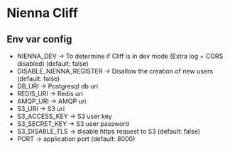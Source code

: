 # Nienna Cliff

## Env var config

* NIENNA_DEV -> To determine if Cliff is in dev mode (Extra log + CORS disabled) (default: false)
* DISABLE_NIENNA_REGISTER -> Disallow the creation of new users (default: false)
* DB_URI -> Postgresql db uri
* REDIS_URI -> Redis uri
* AMQP_URI -> AMQP uri
* S3_URI -> S3 uri
* S3_ACCESS_KEY -> S3 user key
* S3_SECRET_KEY -> S3 user password
* S3_DISABLE_TLS -> disable https request to S3 (default: false)
* PORT -> application port (default: 8000)
